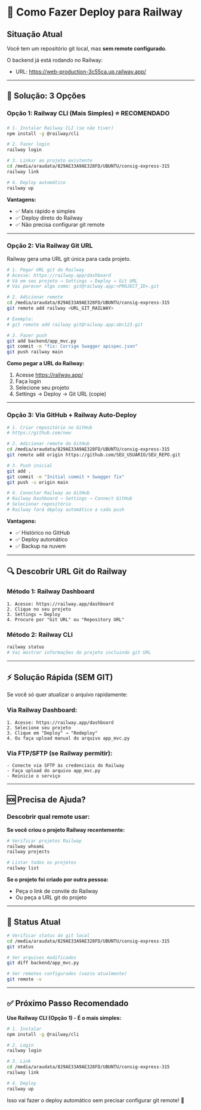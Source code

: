 # 🚂 Como Fazer Deploy para Railway

## Situação Atual

Você tem um repositório git local, mas **sem remote configurado**.

O backend já está rodando no Railway:
- URL: https://web-production-3c55ca.up.railway.app/

---

## 🎯 Solução: 3 Opções

### **Opção 1: Railway CLI (Mais Simples)** ⭐ RECOMENDADO

```bash
# 1. Instalar Railway CLI (se não tiver)
npm install -g @railway/cli

# 2. Fazer login
railway login

# 3. Linkar ao projeto existente
cd /media/araudata/829AE33A9AE328FD/UBUNTU/consig-express-315
railway link

# 4. Deploy automático
railway up
```

**Vantagens:**
- ✅ Mais rápido e simples
- ✅ Deploy direto do Railway
- ✅ Não precisa configurar git remote

---

### **Opção 2: Via Railway Git URL**

Railway gera uma URL git única para cada projeto.

```bash
# 1. Pegar URL git do Railway
# Acesse: https://railway.app/dashboard
# Vá em seu projeto → Settings → Deploy → Git URL
# Vai parecer algo como: git@railway.app:<PROJECT_ID>.git

# 2. Adicionar remote
cd /media/araudata/829AE33A9AE328FD/UBUNTU/consig-express-315
git remote add railway <URL_GIT_RAILWAY>

# Exemplo:
# git remote add railway git@railway.app:abc123.git

# 3. Fazer push
git add backend/app_mvc.py
git commit -m "fix: Corrige Swagger apispec.json"
git push railway main
```

**Como pegar a URL do Railway:**
1. Acesse https://railway.app/
2. Faça login
3. Selecione seu projeto
4. Settings → Deploy → Git URL (copie)

---

### **Opção 3: Via GitHub + Railway Auto-Deploy**

```bash
# 1. Criar repositório no GitHub
# https://github.com/new

# 2. Adicionar remote do GitHub
cd /media/araudata/829AE33A9AE328FD/UBUNTU/consig-express-315
git remote add origin https://github.com/SEU_USUARIO/SEU_REPO.git

# 3. Push inicial
git add .
git commit -m "Initial commit + Swagger fix"
git push -u origin main

# 4. Conectar Railway ao GitHub
# Railway Dashboard → Settings → Connect GitHub
# Selecionar repositório
# Railway fará deploy automático a cada push
```

**Vantagens:**
- ✅ Histórico no GitHub
- ✅ Deploy automático
- ✅ Backup na nuvem

---

## 🔍 Descobrir URL Git do Railway

### Método 1: Railway Dashboard
```
1. Acesse: https://railway.app/dashboard
2. Clique no seu projeto
3. Settings → Deploy
4. Procure por "Git URL" ou "Repository URL"
```

### Método 2: Railway CLI
```bash
railway status
# Vai mostrar informações do projeto incluindo git URL
```

---

## ⚡ Solução Rápida (SEM GIT)

Se você só quer atualizar o arquivo rapidamente:

### Via Railway Dashboard:
```
1. Acesse: https://railway.app/dashboard
2. Selecione seu projeto
3. Clique em "Deploy" → "Redeploy"
4. Ou faça upload manual do arquivo app_mvc.py
```

### Via FTP/SFTP (se Railway permitir):
```
- Conecte via SFTP às credenciais do Railway
- Faça upload do arquivo app_mvc.py
- Reinicie o serviço
```

---

## 🆘 Precisa de Ajuda?

### Descobrir qual remote usar:

**Se você criou o projeto Railway recentemente:**
```bash
# Verificar projetos Railway
railway whoami
railway projects

# Listar todos os projetos
railway list
```

**Se o projeto foi criado por outra pessoa:**
- Peça o link de convite do Railway
- Ou peça a URL git do projeto

---

## 📝 Status Atual

```bash
# Verificar status do git local
cd /media/araudata/829AE33A9AE328FD/UBUNTU/consig-express-315
git status

# Ver arquivos modificados
git diff backend/app_mvc.py

# Ver remotes configurados (vazio atualmente)
git remote -v
```

---

## ✅ Próximo Passo Recomendado

**Use Railway CLI (Opção 1) - É o mais simples:**

```bash
# 1. Instalar
npm install -g @railway/cli

# 2. Login
railway login

# 3. Link
cd /media/araudata/829AE33A9AE328FD/UBUNTU/consig-express-315
railway link

# 4. Deploy
railway up
```

Isso vai fazer o deploy automático sem precisar configurar git remote! 🚀

